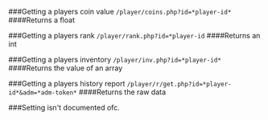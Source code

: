 
###Getting a players coin value
`/player/coins.php?id=*player-id*`
####Returns a float

###Getting a players rank
`/player/rank.php?id=*player-id`
####Returns an int

###Getting a players inventory
`/player/inv.php?id=*player-id*`
####Returns the value of an array

###Getting a players history report
`/player/r/get.php?id=*player-id*&adm=*adm-token*`
####Returns the raw data

###Setting isn't documented ofc.
